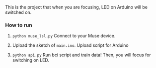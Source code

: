 This is the project that when you are focusing, LED on Arduino will be switched on.

### How to run
1. `python muse_lsl.py` 
Connect to your Muse device.

2. Upload the sketch of `main.ino`. 
Upload script for Arduino

3. `python api.py`
Run bci script and train data! Then, you will focus for switching on LED.


